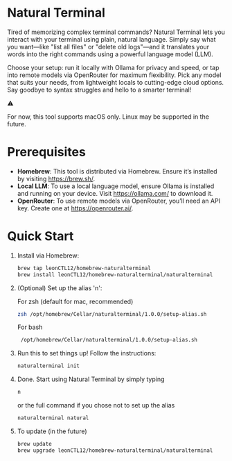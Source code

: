 # Natural Terminal

Tired of memorizing complex terminal commands? Natural Terminal lets you interact with your terminal using plain, natural language. Simply say what you want—like "list all files" or "delete old logs"—and it translates your words into the right commands using a powerful language model (LLM).

Choose your setup: run it locally with Ollama for privacy and speed, or tap into remote models via OpenRouter for maximum flexibility. Pick any model that suits your needs, from lightweight locals to cutting-edge cloud options. Say goodbye to syntax struggles and hello to a smarter terminal!

<aside>
⚠️

For now, this tool supports macOS only. Linux may be supported in the future.

</aside>

# Prerequisites

- **Homebrew**: This tool is distributed via Homebrew. Ensure it’s installed by visiting https://brew.sh/.
- **Local LLM**: To use a local language model, ensure Ollama is installed and running on your device. Visit https://ollama.com/ to download it.
- **OpenRouter**: To use remote models via OpenRouter, you’ll need an API key. Create one at https://openrouter.ai/.

# Quick Start

1. Install via Homebrew:
   ```bash
   brew tap leonCTL12/homebrew-naturalterminal
   brew install leonCTL12/homebrew-naturalterminal/naturalterminal
   ```
2. (Optional) Set up the alias 'n':
   
    For zsh (default for mac, recommended)
    ```bash
    zsh /opt/homebrew/Cellar/naturalterminal/1.0.0/setup-alias.sh
    ```
   For bash
   ```bash
    /opt/homebrew/Cellar/naturalterminal/1.0.0/setup-alias.sh
    ```
    
3. Run this to set things up! Follow the instructions:
    
    ```bash
    naturalterminal init
    ```
    
4. Done. Start using Natural Terminal by simply typing
    
    ```bash
    n
    ```
    
    or the full command if you chose not to set up the alias
    
    ```bash
    naturalterminal natural
    ```
5. To update (in the future)
   ```bash
   brew update
   brew upgrade leonCTL12/homebrew-naturalterminal/naturalterminal
   ```
